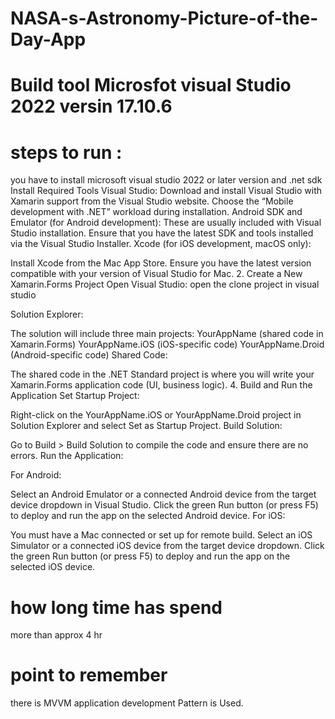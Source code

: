 # NASA-s-Astronomy-Picture-of-the-Day-App
# Build tool Microsfot visual Studio 2022 versin 17.10.6
# steps to run : 
you have to install microsoft visual studio 2022 or later version and .net sdk
Install Required Tools
Visual Studio:
Download and install Visual Studio with Xamarin support from the Visual Studio website. Choose the “Mobile development with .NET” workload during installation.
Android SDK and Emulator (for Android development):
These are usually included with Visual Studio installation. Ensure that you have the latest SDK and tools installed via the Visual Studio Installer.
Xcode (for iOS development, macOS only):

Install Xcode from the Mac App Store. Ensure you have the latest version compatible with your version of Visual Studio for Mac.
2. Create a New Xamarin.Forms Project
Open Visual Studio:
open the clone project in visual studio

Solution Explorer:

The solution will include three main projects:
YourAppName (shared code in Xamarin.Forms)
YourAppName.iOS (iOS-specific code)
YourAppName.Droid (Android-specific code)
Shared Code:

The shared code in the .NET Standard project is where you will write your Xamarin.Forms application code (UI, business logic).
4. Build and Run the Application
Set Startup Project:

Right-click on the YourAppName.iOS or YourAppName.Droid project in Solution Explorer and select Set as Startup Project.
Build Solution:

Go to Build > Build Solution to compile the code and ensure there are no errors.
Run the Application:

For Android:

Select an Android Emulator or a connected Android device from the target device dropdown in Visual Studio.
Click the green Run button (or press F5) to deploy and run the app on the selected Android device.
For iOS:

You must have a Mac connected or set up for remote build.
Select an iOS Simulator or a connected iOS device from the target device dropdown.
Click the green Run button (or press F5) to deploy and run the app on the selected iOS device.

# how long time has spend 
more than approx 4 hr

# point to remember 
there is MVVM application development Pattern is Used.
